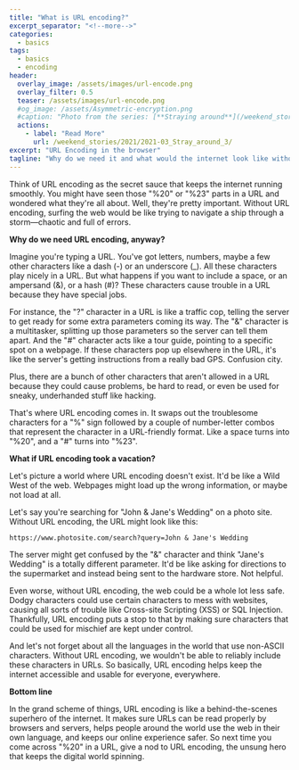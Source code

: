 ```yaml
---
title: "What is URL encoding?"
excerpt_separator: "<!--more-->"
categories:
  - basics
tags:
  - basics
  - encoding
header:
  overlay_image: /assets/images/url-encode.png
  overlay_filter: 0.5
  teaser: /assets/images/url-encode.png
  #og_image: /assets/Asymmetric-encryption.png
  #caption: "Photo from the series: [**Straying around**](/weekend_stories/2021/2021-03_Stray_around_3/)"
  actions:
    - label: "Read More"
      url: /weekend_stories/2021/2021-03_Stray_around_3/
excerpt: "URL Encoding in the browser"
tagline: "Why do we need it and what would the internet look like without it."
---
```



Think of URL encoding as the secret sauce that keeps the internet running smoothly. You might have seen those "%20" or "%23" parts in a URL and wondered what they're all about. Well, they're pretty important. Without URL encoding, surfing the web would be like trying to navigate a ship through a storm—chaotic and full of errors.

**Why do we need URL encoding, anyway?**

Imagine you're typing a URL. You've got letters, numbers, maybe a few other characters like a dash (-) or an underscore (_). All these characters play nicely in a URL. But what happens if you want to include a space, or an ampersand (&), or a hash (#)? These characters cause trouble in a URL because they have special jobs. 

For instance, the "?" character in a URL is like a traffic cop, telling the server to get ready for some extra parameters coming its way. The "&" character is a multitasker, splitting up those parameters so the server can tell them apart. And the "#" character acts like a tour guide, pointing to a specific spot on a webpage. If these characters pop up elsewhere in the URL, it's like the server's getting instructions from a really bad GPS. Confusion city.

Plus, there are a bunch of other characters that aren't allowed in a URL because they could cause problems, be hard to read, or even be used for sneaky, underhanded stuff like hacking.

That's where URL encoding comes in. It swaps out the troublesome characters for a "%" sign followed by a couple of number-letter combos that represent the character in a URL-friendly format. Like a space turns into "%20", and a "#" turns into "%23".

**What if URL encoding took a vacation?**

Let's picture a world where URL encoding doesn't exist. It'd be like a Wild West of the web. Webpages might load up the wrong information, or maybe not load at all.

Let's say you're searching for "John & Jane's Wedding" on a photo site. Without URL encoding, the URL might look like this:

`https://www.photosite.com/search?query=John & Jane's Wedding`

The server might get confused by the "&" character and think "Jane's Wedding" is a totally different parameter. It'd be like asking for directions to the supermarket and instead being sent to the hardware store. Not helpful.

Even worse, without URL encoding, the web could be a whole lot less safe. Dodgy characters could use certain characters to mess with websites, causing all sorts of trouble like Cross-site Scripting (XSS) or SQL Injection. Thankfully, URL encoding puts a stop to that by making sure characters that could be used for mischief are kept under control.

And let's not forget about all the languages in the world that use non-ASCII characters. Without URL encoding, we wouldn't be able to reliably include these characters in URLs. So basically, URL encoding helps keep the internet accessible and usable for everyone, everywhere.

**Bottom line**

In the grand scheme of things, URL encoding is like a behind-the-scenes superhero of the internet. It makes sure URLs can be read properly by browsers and servers, helps people around the world use the web in their own language, and keeps our online experience safer. So next time you come across "%20" in a URL, give a nod to URL encoding, the unsung hero that keeps the digital world spinning.
